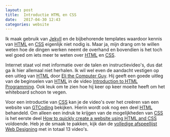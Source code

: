 ```yaml
---
layout: post
title:  Introductie HTML en CSS
date:   2017-04-30 12:43
categories: website
---
```

Ik maak gebruik van [Jekyll] en de bijbehorende templates waardoor kennis van [HTML] en [CSS] eigenlijk niet nodig is. Maar ja, mijn drang om te willen weten hoe de dingen werken neemt de overhand en bovendien is het toch wel goed om iets meer te weten over [HTML] en [CSS].   

Internet staat vol met informatie over de talen en instructievideo's, dus dat ga ik hier allemaal niet herhalen. Ik wil wel even de aandacht vestigen op een uitleg van [HTML] door [Eli the Computer Guy]. Hij geeft een goede uitleg van de beginselen van [HTML] in de video [Introduction to HTML Programming]. Ook leuk om te zien hoe hij keer op keer moeite heeft om het whiteboard schoon te vegen.  

Voor een introductie van [CSS] kan je de video's over het creëren van een website van [GTCoding] bekijken. Hierin wordt ook nog een deel [HTML] behandeld. Om alleen een indruk te krijgen van de mogelijkheden van [CSS] is het eerste deel [How to quickly create a website using HTML and CSS] voldoende. Heb je de smaak te pakken, kijk dan de [volledige afspeellijst Web Designing] met in totaal 13 video's.  

[Jekyll]: http://jekyllrb.com/ "Jekyll Website"
[HTML]: https://nl.wikipedia.org/wiki/HyperText_Markup_Language "HyperText Markup Language Wikipedia"
[CSS]: https://nl.wikipedia.org/wiki/Cascading_Style_Sheets "Cascading Style Sheets Wikipedia"
[Eli the Computer Guy]: https://www.youtube.com/user/elithecomputerguy "YouTube channel Eli the Computer Guy"
[Introduction to HTML Programming]: https://youtu.be/fS7w-TXinPE "Introductie video Eli the Computer Guy"
[GTCoding]: https://www.youtube.com/channel/UCqXs3o7aLdnJfXEN3OVgafw "YouTube channel GTCoding"
[How to quickly create a website using HTML and CSS]: https://youtu.be/jwK7D3KWNsw "Deel 1 van de afspeellijst Web Designing door GTCoding"
[volledige afspeellijst Web Designing]: https://www.youtube.com/playlist?list=PL0-e1OMq5RP5tbyjxEfCNg_DC_brR0PPY "Afspeellijst Web Designing door GTCoding"

